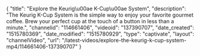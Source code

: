 {
    "title": "Explore the Keurig\u00ae K-Cup\u00ae System",
    "description": "The Keurig K-Cup System is the simple way to enjoy your favorite gourmet coffee. Brew your perfect cup at the touch of a button in less than a minute.",
    "channelid": "114661406",
    "videoid": "137390707",
    "date_created": "1515780369",
    "date_modified": "1515780929",
    "type": "captivate",
    "layout": "channelVideo",
    "url": "\/latest-videos\/explore-the-keurig-k-cup-system-mp4\/114661406-137390707"
}
